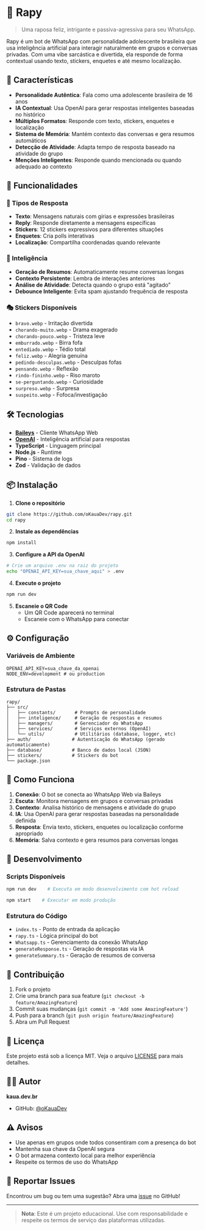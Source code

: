 # 🦊 Rapy

> Uma raposa feliz, intrigante e passiva-agressiva para seu WhatsApp.

Rapy é um bot de WhatsApp com personalidade adolescente brasileira que usa inteligência artificial para interagir naturalmente em grupos e conversas privadas. Com uma vibe sarcástica e divertida, ela responde de forma contextual usando texto, stickers, enquetes e até mesmo localização.

## 🌟 Características

- **Personalidade Autêntica**: Fala como uma adolescente brasileira de 16 anos
- **IA Contextual**: Usa OpenAI para gerar respostas inteligentes baseadas no histórico
- **Múltiplos Formatos**: Responde com texto, stickers, enquetes e localização
- **Sistema de Memória**: Mantém contexto das conversas e gera resumos automáticos
- **Detecção de Atividade**: Adapta tempo de resposta baseado na atividade do grupo
- **Menções Inteligentes**: Responde quando mencionada ou quando adequado ao contexto

## 🚀 Funcionalidades

### 💬 Tipos de Resposta

- **Texto**: Mensagens naturais com gírias e expressões brasileiras
- **Reply**: Responde diretamente a mensagens específicas
- **Stickers**: 12 stickers expressivos para diferentes situações
- **Enquetes**: Cria polls interativas
- **Localização**: Compartilha coordenadas quando relevante

### 🧠 Inteligência

- **Geração de Resumos**: Automaticamente resume conversas longas
- **Contexto Persistente**: Lembra de interações anteriores
- **Análise de Atividade**: Detecta quando o grupo está "agitado"
- **Debounce Inteligente**: Evita spam ajustando frequência de resposta

### 🎭 Stickers Disponíveis

- `bravo.webp` - Irritação divertida
- `chorando-muito.webp` - Drama exagerado
- `chorando-pouco.webp` - Tristeza leve
- `emburrado.webp` - Birra fofa
- `entediado.webp` - Tédio total
- `feliz.webp` - Alegria genuína
- `pedindo-desculpas.webp` - Desculpas fofas
- `pensando.webp` - Reflexão
- `rindo-fininho.webp` - Riso maroto
- `se-perguntando.webp` - Curiosidade
- `surpreso.webp` - Surpresa
- `suspeito.webp` - Fofoca/investigação

## 🛠️ Tecnologias

- **[Baileys](https://github.com/WhiskeySockets/Baileys)** - Cliente WhatsApp Web
- **[OpenAI](https://openai.com/)** - Inteligência artificial para respostas
- **TypeScript** - Linguagem principal
- **Node.js** - Runtime
- **Pino** - Sistema de logs
- **Zod** - Validação de dados

## 📦 Instalação

1. **Clone o repositório**

```bash
git clone https://github.com/oKauaDev/rapy.git
cd rapy
```

2. **Instale as dependências**

```bash
npm install
```

3. **Configure a API da OpenAI**

```bash
# Crie um arquivo .env na raiz do projeto
echo "OPENAI_API_KEY=sua_chave_aqui" > .env
```

4. **Execute o projeto**

```bash
npm run dev
```

5. **Escaneie o QR Code**
   - Um QR Code aparecerá no terminal
   - Escaneie com o WhatsApp para conectar

## ⚙️ Configuração

### Variáveis de Ambiente

```env
OPENAI_API_KEY=sua_chave_da_openai
NODE_ENV=development # ou production
```

### Estrutura de Pastas

```
rapy/
├── src/
│   ├── constants/       # Prompts de personalidade
│   ├── inteligence/     # Geração de respostas e resumos
│   ├── managers/        # Gerenciador do WhatsApp
│   ├── services/        # Serviços externos (OpenAI)
│   └── utils/           # Utilitários (database, logger, etc)
├── auth/               # Autenticação do WhatsApp (gerado automaticamente)
├── database/           # Banco de dados local (JSON)
├── stickers/           # Stickers do bot
└── package.json
```

## 🎯 Como Funciona

1. **Conexão**: O bot se conecta ao WhatsApp Web via Baileys
2. **Escuta**: Monitora mensagens em grupos e conversas privadas
3. **Contexto**: Analisa histórico de mensagens e atividade do grupo
4. **IA**: Usa OpenAI para gerar respostas baseadas na personalidade definida
5. **Resposta**: Envia texto, stickers, enquetes ou localização conforme apropriado
6. **Memória**: Salva contexto e gera resumos para conversas longas

## 🔧 Desenvolvimento

### Scripts Disponíveis

```bash
npm run dev    # Executa em modo desenvolvimento com hot reload
```

```bash
npm start    # Executar em modo produção
```

### Estrutura do Código

- `index.ts` - Ponto de entrada da aplicação
- `rapy.ts` - Lógica principal do bot
- `Whatsapp.ts` - Gerenciamento da conexão WhatsApp
- `generateResponse.ts` - Geração de respostas via IA
- `generateSummary.ts` - Geração de resumos de conversa

## 🤝 Contribuição

1. Fork o projeto
2. Crie uma branch para sua feature (`git checkout -b feature/AmazingFeature`)
3. Commit suas mudanças (`git commit -m 'Add some AmazingFeature'`)
4. Push para a branch (`git push origin feature/AmazingFeature`)
5. Abra um Pull Request

## 📝 Licença

Este projeto está sob a licença MIT. Veja o arquivo [LICENSE](LICENSE) para mais detalhes.

## 👨‍💻 Autor

**kaua.dev.br**

- GitHub: [@oKauaDev](https://github.com/oKauaDev)

## ⚠️ Avisos

- Use apenas em grupos onde todos consentiram com a presença do bot
- Mantenha sua chave da OpenAI segura
- O bot armazena contexto local para melhor experiência
- Respeite os termos de uso do WhatsApp

## 🐛 Reportar Issues

Encontrou um bug ou tem uma sugestão? Abra uma [issue](https://github.com/oKauaDev/rapy/issues) no GitHub!

---

> **Nota**: Este é um projeto educacional. Use com responsabilidade e respeite os termos de serviço das plataformas utilizadas.
